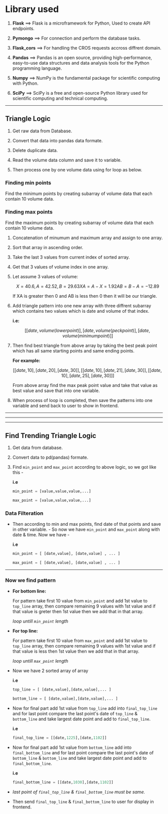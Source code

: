 # Library used

1. **Flask** ==> Flask is a microframework for Python, Used to create API endpoints.

2. **Pymongo** ==> For connection and perform the database tasks.

3. **Flask_cors** ==> For handling the CROS requests accross diffrent domain.

4. **Pandas** ==> Pandas is an open source, providing high-performance, easy-to-use data structures and data analysis tools for the Python programming language.

5. **Numpy** ==> NumPy is the fundamental package for scientific computing with Python.

6. **SciPy** ==> SciPy is a free and open-source Python library used for scientific computing and technical computing.

***

## Triangle Logic

1. Get raw data from Database.

2. Convert that data into pandas data formate.

3. Delete duplicate data.

4. Read the volume data column and save it to variable.

5. Then process one by one volume data using for loop as below.

### **Finding min points**

Find the minimum points by creating subarray of volume data that each contain 10 volume data.

### **Finding max points**

Find the maximum points by creating subarray of volume data that each contain 10 volume data.

1. Concatenation of minumum and maximum array and assign to one array.
2. Sort that array in ascending order.
3. Take the last 3 values from current index of sorted array.
4. Get that 3 values of volume index in one array.
5. Let assume 3 values of volume:

    ```math
    X = 40.6, A = 42.52, B = 29.63

    XA = A-X = 1.92
    AB = B-A = -12.89
    ```

    If XA is greater then 0 and AB is less then 0 then it will be our triangle.

6. Add triangle pattern into one new array with three diffrent subarray which contains two values which is date and volume of that index.

    **i.e:**

    ```math
    [ [date, volume(lower point)], [date, volume(peck point)], [date, volume(minimum point)] ]
    ```

7. Then find best triangle from above array by taking the best peak point which has all same starting points and same ending points.

    **For example:**

    ```math
    [ [date, 10] ,[date, 20],[date, 30] ], [ [date,10], [date,21] , [date,30] ], [ [date, 10], [date, 25] , [date,30] ] ]
    ```

    From above array find the max peak point value and take that value as best value and save that into one variable.

8. When process of loop is completed, then save the patterns into one variable and send back to user to show in frontend.

***
***
***

## **Find Trending Triangle Logic**

1. Get data from database.

2. Convert data to pd(pandas) formate.

3. Find `min_point` and `max_point` according to above logic, so we got like this -

    **i.e**

    ```python
    min_point = [value,value,value,...]

    max_point = [value,value,value,...]
    ```


### Data Filteration

* Then according to min and max points, find date of that points and save in other variable. - So now we have `min_point` and `max_point` along with date & time. Now we have -

    **i.e**

    ```python
    min_point = [ [date,value], [date,value] , ... ]

    max_point = [ [date,value], [date,value] , ... ]
    ```

***

### **Now we find pattern**

* **For bottom line:**

     For pattern take first 10 value from `min_point` and add 1st value to `top_line` array, then compare remaining 9 values with 1st value and if that value is greter then 1st value then we add that in that array.

    _loop untill `min_point` length_

* **For top line:**

     For pattern take first 10 value from `max_point` and add 1st value to `top_line` array, then compare remaining 9 values with 1st value and if that value is less then 1st value then we add that in that array.

    _loop untill `max_point` length_

* Now we have 2 sorted array of array

    **i.e**

    ```python
    top_line = [ [date,value],[date,value],... ]

    bottom_line = [ [date,value],[date,value],... ]
    ```

* Now for final part add 1st value from `top_line` add into `final_top_line` and for last point compare the last point's date of `top_line` & `bottom_line` and take largest date point and add to `final_top_line`.

    **i.e**

    ```python
    final_top_line = [[date,1225],[date,1102]]
    ```

* Now for final part add 1st value from `bottom_line` add into `final_bottom_line` and for last point compare the last point's date of `bottom_line` & `bottom_line` and take largest date point and add to `final_bottom_line`.
  
    **i.e**

    ```python
    final_bottom_line = [[date,1030],[date,1102]]
    ```

* _last point of `final_top_line` & `final_bottom_line` must be same._

* Then send `final_top_line` & `final_bottom_line` to user for display in frontend.
